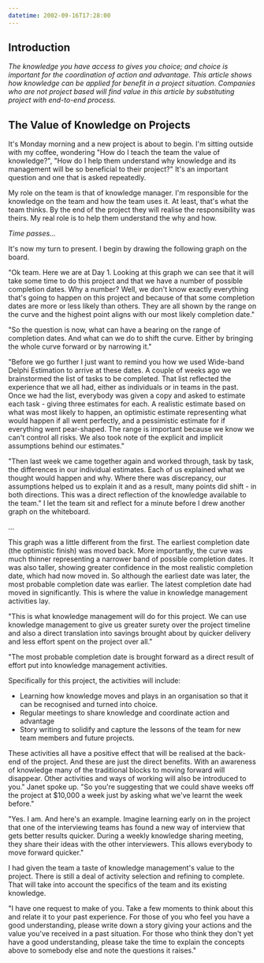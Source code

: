```yaml
---
datetime: 2002-09-16T17:28:00
---
```

## Introduction
*The knowledge you have access to gives you choice; and choice is important for the coordination of action and advantage. This article shows how knowledge can be applied for benefit in a project situation. Companies who are not project based will find value in this article by substituting project with end-to-end process.*
## The Value of Knowledge on Projects
It's Monday morning and a new project is about to begin. I'm sitting outside with my coffee, wondering "How do I teach the team the value of knowledge?", "How do I help them understand why knowledge and its management will be so beneficial to their project?" It's an important question and one that is asked repeatedly.

My role on the team is that of knowledge manager. I'm responsible for the knowledge on the team and how the team uses it. At least, that's what the team thinks. By the end of the project they will realise the responsibility was theirs. My real role is to help them understand the why and how.

*Time passes…*

It's now my turn to present. I begin by drawing the following graph on the board.

"Ok team. Here we are at Day 1. Looking at this graph we can see that it will take some time to do this project and that we have a number of possible completion dates. Why a number? Well, we don't know exactly everything that's going to happen on this project and because of that some completion dates are more or less likely than others. They are all shown by the range on the curve and the highest point aligns with our most likely completion date."

"So the question is now, what can have a bearing on the range of completion dates. And what can we do to shift the curve. Either by bringing the whole curve forward or by narrowing it."

"Before we go further I just want to remind you how we used Wide-band Delphi Estimation to arrive at these dates. A couple of weeks ago we brainstormed the list of tasks to be completed. That list reflected the experience that we all had, either as individuals or in teams in the past. Once we had the list, everybody was given a copy and asked to estimate each task - giving three estimates for each. A realistic estimate based on what was most likely to happen, an optimistic estimate representing what would happen if all went perfectly, and a pessimistic estimate for if everything went pear-shaped. The range is important because we know we can't control all risks. We also took note of the explicit and implicit assumptions behind our estimates."

"Then last week we came together again and worked through, task by task, the differences in our individual estimates. Each of us explained what we thought would happen and why. Where there was discrepancy, our assumptions helped us to explain it and as a result, many points did shift - in both directions. This was a direct reflection of the knowledge available to the team."
I let the team sit and reflect for a minute before I drew another graph on the whiteboard.

…

This graph was a little different from the first. The earliest completion date (the optimistic finish) was moved back. More importantly, the curve was much thinner representing a narrower band of possible completion dates. It was also taller, showing greater confidence in the most realistic completion date, which had now moved in. So although the earliest date was later, the most probable completion date was earlier. The latest completion date had moved in significantly. This is where the value in knowledge management activities lay.

"This is what knowledge management will do for this project. We can use knowledge management to give us greater surety over the project timeline and also a direct translation into savings brought about by quicker delivery and less effort spent on the project over all."

"The most probable completion date is brought forward as a direct result of effort put into knowledge management activities.

Specifically for this project, the activities will include:
- Learning how knowledge moves and plays in an organisation so that it can be
recognised and turned into choice.
- Regular meetings to share knowledge and coordinate action and advantage
- Story writing to solidify and capture the lessons of the team for new team
members and future projects.

These activities all have a positive effect that will be realised at the back-end of the project. And these are just the direct benefits. With an awareness of knowledge many of the traditional blocks to moving forward will disappear. Other activities and ways of working will also be introduced to you."
Janet spoke up. "So you're suggesting that we could shave weeks off the project at $10,000 a week just by asking what we've learnt the week before."

"Yes. I am. And here's an example. Imagine learning early on in the project that one of the interviewing teams has found a new way of interview that gets better results quicker. During a weekly knowledge sharing meeting, they share their ideas with the other interviewers. This allows everybody to move forward quicker."

I had given the team a taste of knowledge management's value to the project. There is still a deal of activity selection and refining to complete. That will take into account the specifics of the team and its existing knowledge.

"I have one request to make of you. Take a few moments to think about this and relate it to your past experience. For those of you who feel you have a good understanding, please write down a story giving your actions and the value you've received in a past situation. For those who think they don't yet have a good understanding, please take the time to explain the concepts above to somebody else and note the questions it raises."
